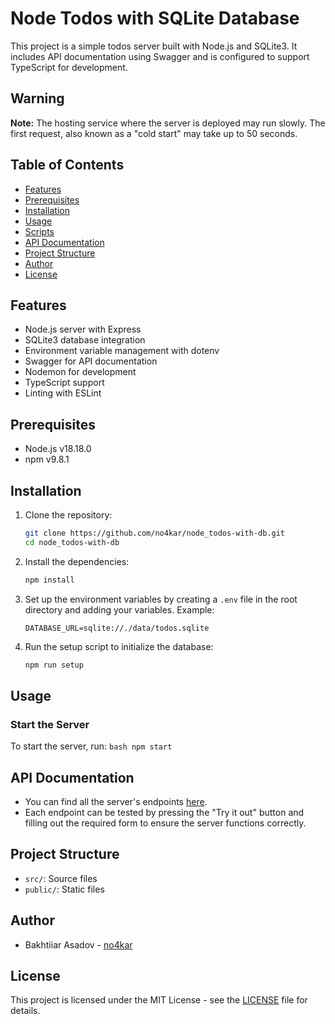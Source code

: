 # Node Todos with SQLite Database

This project is a simple todos server built with Node.js and SQLite3. It includes API documentation using Swagger and is configured to support TypeScript for development.

## Warning

**Note:** The hosting service where the server is deployed may run slowly. The first request, also known as a "cold start" may take up to 50 seconds.

## Table of Contents

- [Features](#features)
- [Prerequisites](#prerequisites)
- [Installation](#installation)
- [Usage](#usage)
- [Scripts](#scripts)
- [API Documentation](#api-documentation)
- [Project Structure](#project-structure)
- [Author](#author)
- [License](#license)

## Features

- Node.js server with Express
- SQLite3 database integration
- Environment variable management with dotenv
- Swagger for API documentation
- Nodemon for development
- TypeScript support
- Linting with ESLint

## Prerequisites

- Node.js v18.18.0
- npm v9.8.1

## Installation

1. Clone the repository:
    ```bash
    git clone https://github.com/no4kar/node_todos-with-db.git
    cd node_todos-with-db
    ```

2. Install the dependencies:
    ```bash
    npm install
    ```

3. Set up the environment variables by creating a `.env` file in the root directory and adding your variables. Example:
    ```env
    DATABASE_URL=sqlite://./data/todos.sqlite
    ```

4. Run the setup script to initialize the database:
    ```bash
    npm run setup
    ```

## Usage

### Start the Server

To start the server, run:
    ```bash
    npm start
    ```

## API Documentation

- You can find all the server's endpoints [here](https://node-todos-with-db.onrender.com/api-docs/).
- Each endpoint can be tested by pressing the "Try it out" button and filling out the required form to ensure the server functions correctly.

## Project Structure

- `src/`: Source files
- `public/`: Static files

## Author

- Bakhtiiar Asadov - [no4kar](https://github.com/no4kar)

## License

This project is licensed under the MIT License - see the [LICENSE](LICENSE) file for details.
